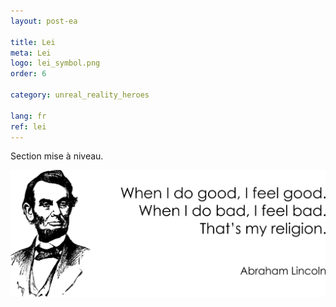 ```yaml
---
layout: post-ea

title: Lei
meta: Lei
logo: lei_symbol.png
order: 6

category: unreal_reality_heroes

lang: fr
ref: lei
---
```


Section mise à niveau.

<a data-fancybox="gallery" href="/img/programming/Lincoln.png"><img src="/img/programming/Lincoln.png" alt=""></a>
